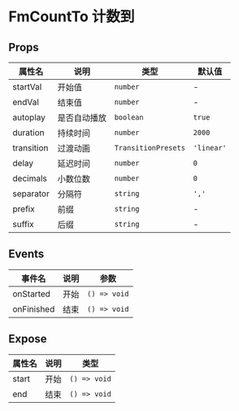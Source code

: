 # FmCountTo 计数到 <Badge type="pro" text="专业版" />

## Props

| 属性名     | 说明         | 类型                | 默认值     |
| ---------- | ------------ | ------------------- | ---------- |
| startVal   | 开始值       | `number`            | -          |
| endVal     | 结束值       | `number`            | -          |
| autoplay   | 是否自动播放 | `boolean`           | `true`     |
| duration   | 持续时间     | `number`            | `2000`     |
| transition | 过渡动画     | `TransitionPresets` | `'linear'` |
| delay      | 延迟时间     | `number`            | `0`        |
| decimals   | 小数位数     | `number`            | `0`        |
| separator  | 分隔符       | `string`            | `','`      |
| prefix     | 前缀         | `string`            | -          |
| suffix     | 后缀         | `string`            | -          |

## Events

| 事件名     | 说明 | 参数         |
| ---------- | ---- | ------------ |
| onStarted  | 开始 | `() => void` |
| onFinished | 结束 | `() => void` |

## Expose

| 属性名 | 说明 | 类型         |
| ------ | ---- | ------------ |
| start  | 开始 | `() => void` |
| end    | 结束 | `() => void` |
